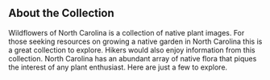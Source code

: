 

## About the Collection

Wildflowers of North Carolina is a collection of native plant images. For those seeking resources on growing a native garden in North Carolina this is a great collection to explore. Hikers would also enjoy information from this collection. North Carolina has an abundant array of native flora that piques the interest of any plant enthusiast. Here are just a few to explore. 
 

